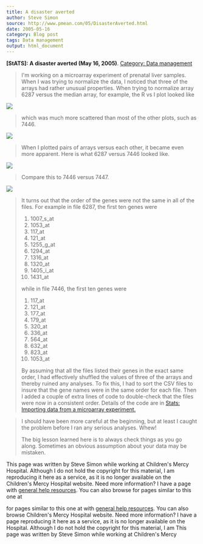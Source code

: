```yaml
---
title: A disaster averted
author: Steve Simon
source: http://www.pmean.com/05/DisasterAverted.html
date: 2005-05-16
category: Blog post
tags: Data management
output: html_document
---
```

**[StATS]:** **A disaster averted (May 16, 2005)**.
[Category: Data management](../category/DataManagement.html)

> I\'m working on a microarray experiment of prenatal liver samples.
> When I was trying to normalize the data, I noticed that three of the
> arrays had rather unusual properties. When trying to normalize array
> 6287 versus the median array, for example, the R vs I plot looked like
>
![](../../../web/images/05/DisasterAverted01.gif)
>
> which was much more scattered than most of the other plots, such as
> 7446.
>
![](../../../web/images/05/DisasterAverted02.gif)
>
> When I plotted pairs of arrays versus each other, it became even more
> apparent. Here is what 6287 versus 7446 looked like.
>
![](../../../web/images/05/DisasterAverted03.gif)
>
> Compare this to 7446 versus 7447.
>
![](../../../web/images/05/DisasterAverted04.gif)
>
> It turns out that the order of the genes were not the same in all of
> the files. For example in file 6287, the first ten genes were
>
> 1.  1007\_s\_at
> 2.  1053\_at
> 3.  117\_at
> 4.  121\_at
> 5.  1255\_g\_at
> 6.  1294\_at
> 7.  1316\_at
> 8.  1320\_at
> 9.  1405\_i\_at
> 10. 1431\_at
>
> while in file 7446, the first ten genes were
>
> 1.  117\_at
> 2.  121\_at
> 3.  177\_at
> 4.  179\_at
> 5.  320\_at
> 6.  336\_at
> 7.  564\_at
> 8.  632\_at
> 9.  823\_at
> 10. 1053\_at
>
> By assuming that all the files listed their genes in the exact same
> order, I had effectively shuffled the values of three of the arrays
> and thereby ruined any analyses. To fix this, I had to sort the CSV
> files to insure that the gene names were in the same order for each
> file. Then I added a couple of extra lines of code to double-check
> that the files were now in a consistent order. Details of the code are
> in [Stats: Importing data from a microarray
> experiment.](../model/arrayImport.htm)

> I should have been more careful at the beginning, but at least I
> caught the problem before I ran any serious analyses. Whew!
>
> The big lesson learned here is to always check things as you go along.
> Sometimes an obvious assumption about your data may be mistaken.

This page was written by Steve Simon while working at Children\'s Mercy
Hospital. Although I do not hold the copyright for this material, I am
reproducing it here as a service, as it is no longer available on the
Children\'s Mercy Hospital website. Need more information? I have a page
with [general help resources](../GeneralHelp.html). You can also browse
for pages similar to this one at
<!---More--->
for pages similar to this one at
with [general help resources](../GeneralHelp.html). You can also browse
Children\'s Mercy Hospital website. Need more information? I have a page
reproducing it here as a service, as it is no longer available on the
Hospital. Although I do not hold the copyright for this material, I am
This page was written by Steve Simon while working at Children\'s Mercy

<!---Do not use
**[StATS]:** **A disaster averted (May 16, 2005)**.
This page was written by Steve Simon while working at Children\'s Mercy
Hospital. Although I do not hold the copyright for this material, I am
reproducing it here as a service, as it is no longer available on the
Children\'s Mercy Hospital website. Need more information? I have a page
with [general help resources](../GeneralHelp.html). You can also browse
for pages similar to this one at
--->

